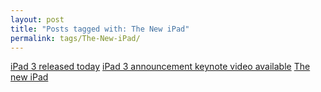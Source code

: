 ```yaml
---
layout: post
title: "Posts tagged with: The New iPad"
permalink: tags/The-New-iPad/
---
```

[iPad 3 released today](/2012/03/ipad-3-released-today)
[iPad 3 announcement keynote video available](/2012/03/ipad-3-announcement-video-available)
[The new iPad](/2012/03/new-ipad)
